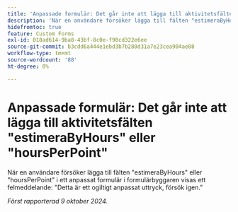 ```yaml
---
title: 'Anpassade formulär: Det går inte att lägga till aktivitetsfälten "estimeraByHours" eller "hoursPerPoint"'
description: 'När en användare försöker lägga till fälten "estimeraByHours" eller "hoursPerPoint" i ett anpassat formulär i formulärbyggaren visas ett felmeddelande: "Detta är ett ogiltigt anpassat uttryck, försök igen."'
hidefromtoc: true
feature: Custom Forms
exl-id: 018ad614-9ba8-43bf-8c0e-f90cd322e6ee
source-git-commit: b3cdd6a444e1ebd3b7b280d31a7e23cea904ae08
workflow-type: tm+mt
source-wordcount: '88'
ht-degree: 0%

---
```


# Anpassade formulär: Det går inte att lägga till aktivitetsfälten &quot;estimeraByHours&quot; eller &quot;hoursPerPoint&quot;

<!--[!NOTE]
>
>This article was fixed on December 5, 2024.-->

När en användare försöker lägga till fälten &quot;estimeraByHours&quot; eller &quot;hoursPerPoint&quot; i ett anpassat formulär i formulärbyggaren visas ett felmeddelande: &quot;Detta är ett ogiltigt anpassat uttryck, försök igen.&quot;

_Först rapporterad 9 oktober 2024._
